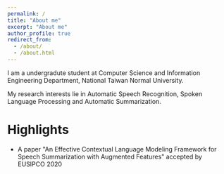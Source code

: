 ```yaml
---
permalink: /
title: "About me"
excerpt: "About me"
author_profile: true
redirect_from:
  - /about/
  - /about.html
---
```


I am a undergradute student at Computer Science and Information Engineering Department, National Taiwan Normal University.

My research interests lie in Automatic Speech Recognition, Spoken Language Processing and Automatic Summarization.

Highlights
======
* A paper "An Effective Contextual Language Modeling Framework for Speech Summarization with Augmented Features" accepted by EUSIPCO 2020

